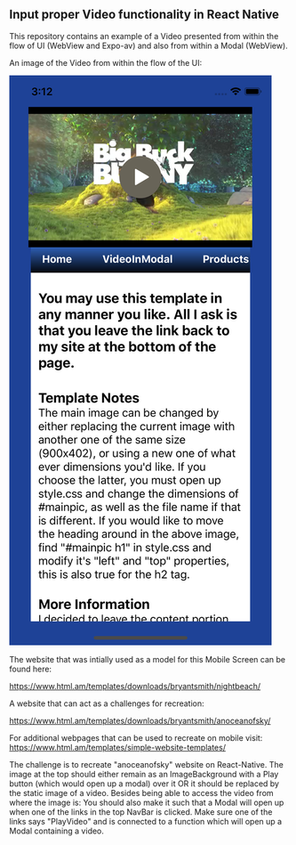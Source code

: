 ## Input proper Video functionality in React Native 

This repository contains an example of a Video presented from within the flow of UI (WebView and Expo-av) and also from within a Modal (WebView). 

An image of the Video from within the flow of the UI:

![alt text][logo]

[logo]: https://github.com/mattkrebs2000/VideosReactNative/blob/master/Simulator%20Screen%20Shot%20-%20iPhone%2011%20Pro%20-%202021-04-13%20at%2015.12.35.png

The website that was intially used as a model for this Mobile Screen can be found here:

https://www.html.am/templates/downloads/bryantsmith/nightbeach/

A website that can act as a challenges for recreation:

https://www.html.am/templates/downloads/bryantsmith/anoceanofsky/


For additional webpages that can be used to recreate on mobile visit: https://www.html.am/templates/simple-website-templates/


The challenge is to recreate "anoceanofsky" website on React-Native. The image at the top should either remain as an ImageBackground with a Play button (which would open up a modal) over it OR it should be replaced by the static image of a video. Besides being able to access the video from where the image is: You should also make it such that a Modal will open up when one of the links in the top NavBar is clicked. Make sure one of the links says "PlayVideo" and is connected to a function which will open up a Modal containing a video. 
